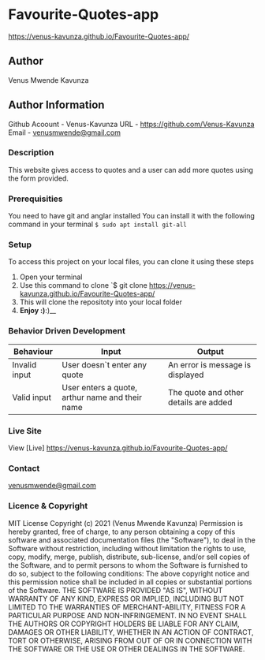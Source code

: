 # Favourite-Quotes-app
https://venus-kavunza.github.io/Favourite-Quotes-app/
## Author
Venus Mwende Kavunza
## Author Information
Github Acoount - Venus-Kavunza URL - https://github.com/Venus-Kavunza
Email - venusmwende@gmail.com
### Description
This website gives access to quotes and a user can add more quotes using the form provided.
### Prerequisities
You need to have git and anglar installed
You can install it with the following command in your terminal
`$ sudo apt install git-all`
### Setup
To access this project on your local files, you can clone it using these steps
1. Open your terminal
1. Use this command to clone `$ git clone
https://venus-kavunza.github.io/Favourite-Quotes-app/
1. This will clone the repositoty into your local folder
1. __Enjoy :)__:)__
### Behavior Driven Development

Behaviour    |	Input                                             |	Output                                    | 
-------------|----------------------------------------------------|-------------------------------------------|
Invalid input|	User doesn`t enter any quote|	An error is message is displayed          |
Valid input  |	User enters a quote, arthur name and their name            |	The quote and other details are added              |
### Live Site
View [Live] https://venus-kavunza.github.io/Favourite-Quotes-app/
### Contact
venusmwende@gmail.com
### Licence & Copyright
MIT License
Copyright (c) 2021 (Venus Mwende Kavunza)
Permission is hereby granted, free of charge, to any person obtaining a copy
of this software and associated documentation files (the "Software"), to deal
in the Software without restriction, including without limitation the rights
to use, copy, modify, merge, publish, distribute, sub-license, and/or sell
copies of the Software, and to permit persons to whom the Software is
furnished to do so, subject to the following conditions:
The above copyright notice and this permission notice shall be included in all copies or substantial portions of the Software.
THE SOFTWARE IS PROVIDED "AS IS", WITHOUT WARRANTY OF ANY KIND, EXPRESS OR
IMPLIED, INCLUDING BUT NOT LIMITED TO THE WARRANTIES OF MERCHANT-ABILITY,
FITNESS FOR A PARTICULAR PURPOSE AND NON-INFRINGEMENT. IN NO EVENT SHALL THE
AUTHORS OR COPYRIGHT HOLDERS BE LIABLE FOR ANY CLAIM, DAMAGES OR OTHER
LIABILITY, WHETHER IN AN ACTION OF CONTRACT, TORT OR OTHERWISE, ARISING FROM OUT OF OR IN CONNECTION WITH THE SOFTWARE OR THE USE OR OTHER DEALINGS IN THE SOFTWARE. 